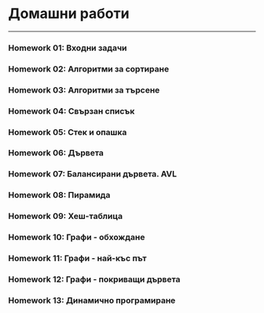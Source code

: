 # Домашни работи

---

### Homework 01: Входни задачи 
### Homework 02: Алгоритми за сортиране 
### Homework 03: Алгоритми за търсене 
### Homework 04: Свързан списък 
### Homework 05: Стек и опашка 
### Homework 06: Дървета
### Homework 07: Балансирани дървета. AVL 
### Homework 08: Пирамида 
### Homework 09: Хеш-таблица 
### Homework 10: Графи - обхождане
### Homework 11: Графи - най-къс път 
### Homework 12: Графи - покриващи дървета 
### Homework 13: Динамично програмиране 